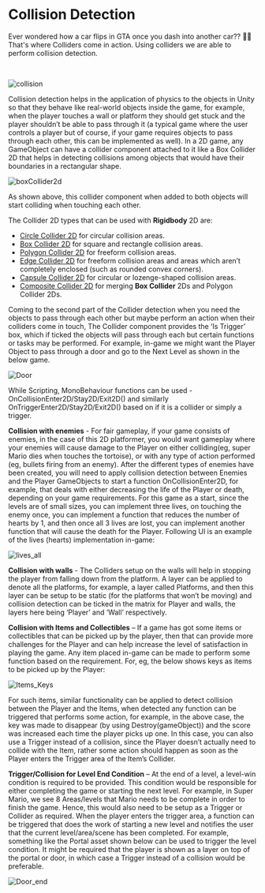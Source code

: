 # Collision Detection

Ever wondered how a car flips in GTA once you dash into another car?? 🤔🤔 That's where Colliders come in action.
Using colliders we are able to perform collision detection.

  <br>

![collision](https://media.giphy.com/media/xTiTnzwJoXpg7gdONy/giphy.gif)

Collision detection helps in the application of physics to the objects in Unity so that they behave like real-world objects inside the game, for example, when the player touches a wall or platform they should get stuck and the player shouldn’t be able to pass through it (a typical game where the user controls a player but of course, if your game requires objects to pass through each other, this can be implemented as well). In a 2D game, any GameObject can have a collider component attached to it like a Box Collider 2D that helps in detecting collisions among objects that would have their boundaries in a rectangular shape.

![boxCollider2d](https://user-images.githubusercontent.com/44625252/152811074-2b0fd11f-770c-44e9-8766-ab0f9415e254.PNG)

As shown above, this collider component when added to both objects will start colliding when touching each other. 

The Collider 2D types that can be used with **Rigidbody** 2D are:

- [Circle Collider 2D](https://docs.unity3d.com/Manual/class-CircleCollider2D.html) for circular collision areas.
- [Box Collider 2D](https://docs.unity3d.com/Manual/class-BoxCollider2D.html) for square and rectangle collision areas.
- [Polygon Collider 2D](https://docs.unity3d.com/Manual/class-PolygonCollider2D.html) for freeform collision areas.
- [Edge Collider 2D](https://docs.unity3d.com/Manual/class-EdgeCollider2D.html) for freeform collision areas and areas which aren’t completely enclosed (such as rounded convex corners).
- [Capsule Collider 2D](https://docs.unity3d.com/Manual/class-CapsuleCollider2D.html) for circular or lozenge-shaped collision areas.
- [Composite Collider 2D](https://docs.unity3d.com/Manual/class-CompositeCollider2D.html) for merging **Box Collider** 2Ds and Polygon Collider 2Ds.

Coming to the second part of the Collider detection when you need the objects to pass through each other but maybe perform an action when their colliders come in touch, The Collider component provides the ‘Is Trigger’ box, which if ticked the objects will pass through each but certain functions or tasks may be performed. For example, in-game we might want the Player Object to pass through a door and go to the Next Level as shown in the below game.

![Door](https://user-images.githubusercontent.com/44625252/152811350-7dd19631-47e6-43e6-a9e9-f775ca08581b.PNG)

While Scripting, MonoBehaviour functions can be used - OnCollisionEnter2D/Stay2D/Exit2D() and similarly OnTriggerEnter2D/Stay2D/Exit2D() based on if it is a collider or simply a trigger.

**Collision with enemies** - For fair gameplay, if your game consists of enemies, in the case of this 2D platformer, you would want gameplay where your enemies will cause damage to the Player on either colliding(eg, super Mario dies when touches the tortoise), or with any type of action performed (eg, bullets firing from an enemy).
After the different types of enemies have been created, you will need to apply collision detection between Enemies and the Player GameObjects to start a function OnCollisionEnter2D, for example, that deals with either decreasing the life of the Player or death, depending on your game requirements. For this game as a start, since the levels are of small sizes, you can implement three lives, on touching the enemy once, you can implement a function that reduces the number of hearts by 1, and then once all 3 lives are lost, you can implement another function that will cause the death for the Player. Following UI is an example of the lives (hearts) implementation in-game:

![lives_all](https://user-images.githubusercontent.com/44625252/152811468-b49c1d60-3189-4449-a6ba-7bc7a31ce3d4.PNG)

**Collision with walls** - The Colliders setup on the walls will help in stopping the player from falling down from the platform. A layer can be applied to denote all the platforms, for example, a layer called Platforms, and then this layer can be setup to be static (for the platforms that won’t be moving) and collision detection can be ticked in the matrix for Player and walls, the layers here being ‘Player’ and ‘Wall’ respectively.

**Collision with Items and Collectibles** – If a game has got some items or collectibles that can be picked up by the player, then that can provide more challenges for the Player and can help increase the level of satisfaction in playing the game. Any item placed in-game can be made to perform some function based on the requirement. For, eg, the below shows keys as items to be picked up by the Player:

![Items_Keys](https://user-images.githubusercontent.com/44625252/152811639-4b75891b-bae1-4ad2-a10e-f3614ea65f84.PNG)

For such items, similar functionality can be applied to detect collision between the Player and the Items, when detected any function can be triggered that performs some action, for example, in the above case, the key was made to disappear (by using Destroy(gameObject)) and the score was increased each time the player picks up one. In this case, you can also use a Trigger instead of a collision, since the Player doesn’t actually need to collide with the Item, rather some action should happen as soon as the Player enters the Trigger area of the Item’s Collider.

**Trigger/Collision for Level End Condition** – At the end of a level, a level-win condition is required to be provided. This condition would be responsible for either completing the game or starting the next level. For example, in Super Mario, we see 8 Areas/levels that Mario needs to be complete in order to finish the game. Hence, this would also need to be setup as a Trigger or Collider as required. When the player enters the trigger area, a function can be triggered that does the work of starting a new level and notifies the user that the current level/area/scene has been completed. For example, something like the Portal asset shown below can be used to trigger the level condition. It might be required that the player is shown as a layer on top of the portal or door, in which case a Trigger instead of a collision would be preferable.

![Door_end](https://user-images.githubusercontent.com/44625252/152811737-f697ef06-43dd-4c91-bbf6-666eec7d75b8.PNG)
